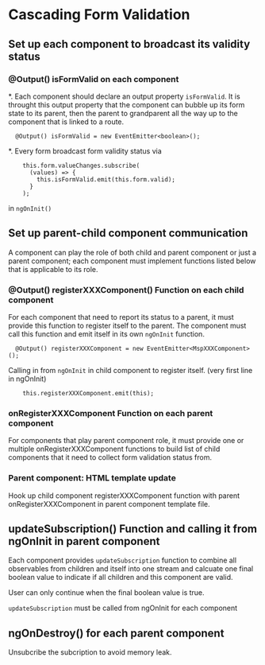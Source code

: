 # Cascading Form Validation

## Set up each component to broadcast its validity status

### @Output() isFormValid on each component

*. Each component should declare an output property `isFormValid`. It is throught this output property that 
the component can bubble up its form state to its parent, then the parent to grandparent all the way
up to the component that is linked to a route.
```
  @Output() isFormValid = new EventEmitter<boolean>();

```

*. Every form broadcast form validity status via 
```
    this.form.valueChanges.subscribe(
      (values) => {
        this.isFormValid.emit(this.form.valid);
      }
    );
```
in `ngOnInit()`


## Set up parent-child component communication
A component can play the role of both child and parent component or just a parent component; each component 
must implement functions listed below that is applicable to its role.

### @Output() registerXXXComponent() Function on each child component
For each component that need to report its status to a parent, it must provide this function to register itself to the parent.
The component must call this function and emit itself in its own `ngOnInit` function.

```
  @Output() registerXXXComponent = new EventEmitter<MspXXXComponent>();

```
Calling in from `ngOnInit` in child component to register itself. (very first line in ngOnInit)
```
    this.registerXXXComponent.emit(this);
```

### onRegisterXXXComponent Function on each parent component
For components that play parent component role, it must provide one or multiple onRegisterXXXComponent functions to build
list of child components that it need to collect form validation status from.

### Parent component: HTML template update

Hook up child component registerXXXComponent function with parent onRegisterXXXComponent in parent component template file.

## updateSubscription() Function and calling it from ngOnInit in parent component
Each component provides `updateSubscription` function to combine all observables from 
children and itself into one stream and calcuate one final boolean value to indicate if
all children and this component are valid.

User can only continue when the final boolean value is true.

`updateSubscription` must be called from ngOnInit for each component

## ngOnDestroy() for each parent component
Unsubcribe the subcription to avoid memory leak.

